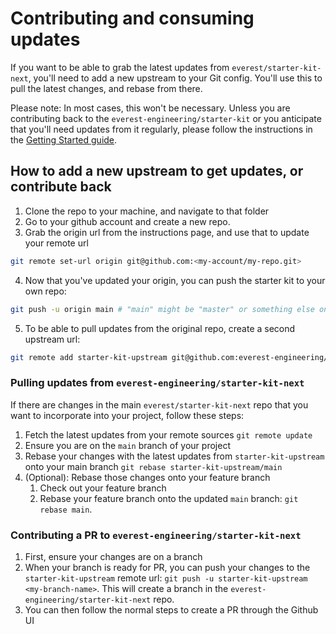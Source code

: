 # Contributing and consuming updates
If you want to be able to grab the latest updates from `everest/starter-kit-next`, you'll need to add a new upstream to your Git config. You'll use this to pull the latest changes, and rebase from there.

Please note: In most cases, this won't be necessary. Unless you are contributing back to the `everest-engineering/starter-kit` or you anticipate that you'll need updates from it regularly, please follow the instructions in the [Getting Started guide](/docs/getting-started.md).

## How to add a new upstream to get updates, or contribute back
1. Clone the repo to your machine, and navigate to that folder
2. Go to your github account and create a new repo.
3. Grab the origin url from the instructions page, and use that to update your remote url
```sh
git remote set-url origin git@github.com:<my-account/my-repo.git>            # replace this with your own 
```
4. Now that you've updated your origin, you can push the starter kit to your own repo:
```sh
git push -u origin main # "main" might be "master" or something else on your github account
```
5. To be able to pull updates from the original repo, create a second upstream url:
```sh
git remote add starter-kit-upstream git@github.com:everest-engineering/starter-kit-next.git
```

### Pulling updates from `everest-engineering/starter-kit-next`
If there are changes in the main `everest/starter-kit-next` repo that you want to incorporate into your project, follow these steps:
1. Fetch the latest updates from your remote sources `git remote update`
2. Ensure you are on the `main` branch of your project
3. Rebase your changes with the latest updates from `starter-kit-upstream` onto your main branch `git rebase starter-kit-upstream/main`
4. (Optional): Rebase those changes onto your feature branch
	1. Check out your feature branch
	2. Rebase your feature branch onto the updated `main` branch: `git rebase main`.

### Contributing a PR to `everest-engineering/starter-kit-next`
1. First, ensure your changes are on a branch
2. When your branch is ready for PR, you can push your changes to the `starter-kit-upstream` remote url: `git push -u starter-kit-upstream <my-branch-name>`. This will create a branch in the `everest-engineering/starter-kit-next` repo.
3. You can then follow the normal steps to create a PR through the Github UI